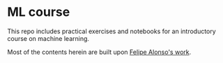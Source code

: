 # ML course
This repo includes practical exercises and notebooks for an introductory course on machine learning.

Most of the contents herein are built upon [Felipe Alonso's work](https://github.com/FelipeURJC/keepcoding).
